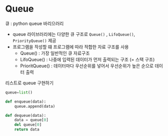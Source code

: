 # Queue

큐 : python queue 바리으러리

- queue 라이브러리에는 다양한 큐 구조로 `Queue()` , `LifoQueue()`, `PriorityQueue()` 제공
- 프로그램을 작성할 떄 프로그램에 따라 적합한 자료 구조를 사용
  - Queue() : 가장 일반적인 큐 자료구조
  - LifoQueue() : 나중에 입력된 데이터가 먼저 출력되는 구조  (= 스택 구조)
  - PrioritQueue() : 데이터마다 우선순위를 넣어서 우선순위가 높은 순으로 데이터 출력



리스트로 queue 구현하기

```python
queue=list()

def enqueue(data):
    queue.append(data)

def dequeue(data):
    data = queue[0]
    del queue[0]
    return data

```

